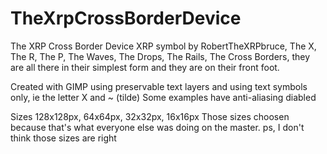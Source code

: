 # TheXrpCrossBorderDevice
The XRP Cross Border Device
XRP symbol by RobertTheXRPbruce, 
The X, The R, The P, The Waves, The Drops, The Rails, The Cross Borders, 
they are all there in their simplest form and they are on their front foot.

Created with GIMP using preservable text layers and
using text symbols only, ie the letter X and ~ (tilde)
Some examples have anti-aliasing diabled

Sizes 128x128px, 64x64px, 32x32px, 16x16px
Those sizes choosen because that's what everyone else was doing on the master. 
ps, I don't think those sizes are right
